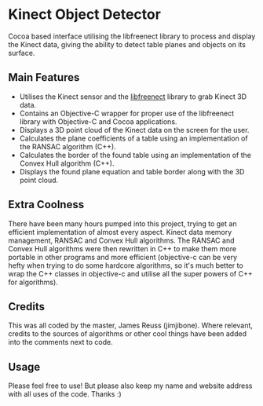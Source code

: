 Kinect Object Detector
======================

Cocoa based interface utilising the libfreenect library to process and display the Kinect data, giving the ability to detect table planes and objects on its surface.


Main Features
-------------

- Utilises the Kinect sensor and the [libfreenect](https://github.com/jimjibone/libfreenect) library to grab Kinect 3D data.
- Contains an Objective-C wrapper for proper use of the libfreenect library with Objective-C and Cocoa applications.
- Displays a 3D point cloud of the Kinect data on the screen for the user.
- Calculates the plane coefficients of a table using an implementation of the RANSAC algorithm (C++).
- Calculates the border of the found table using an implementation of the Convex Hull algorithm (C++).
- Displays the found plane equation and table border along with the 3D point cloud.


Extra Coolness
--------------

There have been many hours pumped into this project, trying to get an efficient implementation of almost every aspect. Kinect data memory management, RANSAC and Convex Hull algorithms. The RANSAC and Convex Hull algorithms were then rewritten in C++ to make them more portable in other programs and more efficient (objective-c can be very hefty when trying to do some hardcore algorithms, so it's much better to wrap the C++ classes in objective-c and utilise all the super powers of C++ for algorithms).


Credits
-------

This was all coded by the master, James Reuss (jimjibone). Where relevant, credits to the sources of algorithms or other cool things have been added into the comments next to code.

Usage
-----

Please feel free to use! But please also keep my name and website address with all uses of the code. Thanks :)

